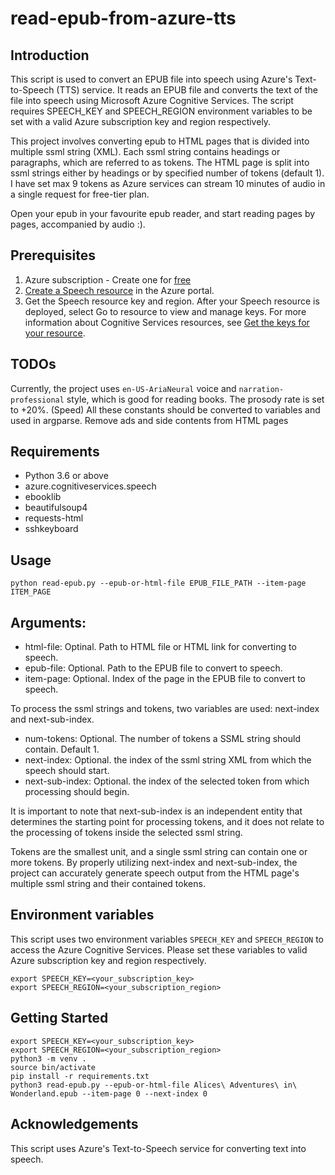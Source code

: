 # read-epub-from-azure-tts
## Introduction
This script is used to convert an EPUB file into speech using Azure's Text-to-Speech (TTS) service. It reads an EPUB file and converts the text of the file into speech using Microsoft Azure Cognitive Services. The script requires SPEECH_KEY and SPEECH_REGION environment variables to be set with a valid Azure subscription key and region respectively.

This project involves converting epub to HTML pages that is divided into multiple ssml string (XML). Each ssml string contains headings or paragraphs, which are referred to as tokens.
The HTML page is split into ssml strings either by headings or by specified number of tokens (default 1). I have set max 9 tokens as Azure services can stream 10 minutes of audio in a single request for free-tier plan.

Open your epub in your favourite epub reader, and start reading pages by pages, accompanied by audio :).

## Prerequisites
1. Azure subscription - Create one for [free](https://azure.microsoft.com/free/cognitive-services)
2. [Create a Speech resource](https://portal.azure.com/#create/Microsoft.CognitiveServicesSpeechServices) in the Azure portal.
3. Get the Speech resource key and region. After your Speech resource is deployed, select Go to resource to view and manage keys. For more information about Cognitive Services resources, see [Get the keys for your resource](https://learn.microsoft.com/en-us/azure/cognitive-services/cognitive-services-apis-create-account#get-the-keys-for-your-resource).

## TODOs
Currently, the project uses `en-US-AriaNeural` voice and `narration-professional` style, which is good for reading books.
The prosody rate is set to +20%. (Speed)
All these constants should be converted to variables and used in argparse.
Remove ads and side contents from HTML pages

## Requirements
* Python 3.6 or above
* azure.cognitiveservices.speech
* ebooklib
* beautifulsoup4
* requests-html
* sshkeyboard

## Usage

```
python read-epub.py --epub-or-html-file EPUB_FILE_PATH --item-page ITEM_PAGE
```

## Arguments:
* html-file: Optinal. Path to HTML file or HTML link for converting to speech.
* epub-file: Optional. Path to the EPUB file to convert to speech.
* item-page: Optional. Index of the page in the EPUB file to convert to speech.

To process the ssml strings and tokens, two variables are used: next-index and next-sub-index.

* num-tokens: Optional. The number of tokens a SSML string should contain. Default 1.
* next-index: Optional. the index of the ssml string XML from which the speech should start.
* next-sub-index: Optional. the index of the selected token from which processing should begin.

It is important to note that next-sub-index is an independent entity that determines the starting point for processing tokens, and it does not relate to the processing of tokens inside the selected ssml string.

Tokens are the smallest unit, and a single ssml string can contain one or more tokens. By properly utilizing next-index and next-sub-index, the project can accurately generate speech output from the HTML page's multiple ssml string and their contained tokens.

## Environment variables
This script uses two environment variables `SPEECH_KEY` and `SPEECH_REGION` to access the Azure Cognitive Services. Please set these variables to valid Azure subscription key and region respectively.

```
export SPEECH_KEY=<your_subscription_key>
export SPEECH_REGION=<your_subscription_region>
```

## Getting Started
```
export SPEECH_KEY=<your_subscription_key>
export SPEECH_REGION=<your_subscription_region>
python3 -m venv .
source bin/activate
pip install -r requirements.txt
python3 read-epub.py --epub-or-html-file Alices\ Adventures\ in\ Wonderland.epub --item-page 0 --next-index 0
```

## Acknowledgements
This script uses Azure's Text-to-Speech service for converting text into speech.